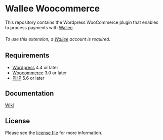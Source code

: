 # Wallee Woocommerce
This repository contains the Wordpress WooCommerce plugin that enables to process payments with [Wallee](https://wallee.com/).

###### To use this extension, a [Wallee](https://wallee.com/) account is required.

## Requirements

* [Wordpress](https://wordpress.org/) 4.4 or later
* [Woocommerce](https://woocommerce.com/) 3.0 or later
* [PHP](http://php.net/) 5.6 or later

## Documentation

[Wiki](https://github.com/wallee-payment/woo-wallee/wiki)

## License

Please see the [license file](./license.txt) for more information.
